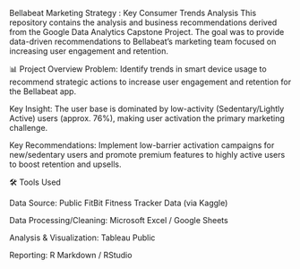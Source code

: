 Bellabeat Marketing Strategy : Key Consumer Trends Analysis
This repository contains the analysis and business recommendations derived from the Google Data Analytics Capstone Project. The goal was to provide data-driven recommendations to Bellabeat’s marketing team focused on increasing user engagement and retention.



📊 Project Overview
Problem: Identify trends in smart device usage to recommend strategic actions to increase user engagement and retention for the Bellabeat app.

Key Insight: The user base is dominated by low-activity (Sedentary/Lightly Active) users (approx. 76%), making user activation the primary marketing challenge.

Key Recommendations: Implement low-barrier activation campaigns for new/sedentary users and promote premium features to highly active users to boost retention and upsells.



🛠️ Tools Used

Data Source: Public FitBit Fitness Tracker Data (via Kaggle)

Data Processing/Cleaning: Microsoft Excel / Google Sheets

Analysis & Visualization: Tableau Public

Reporting: R Markdown / RStudio
